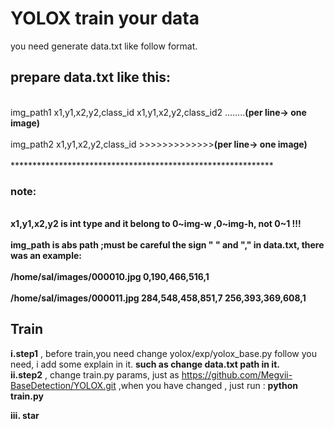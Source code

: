 # YOLOX train your data
you need generate data.txt like follow format. 
## prepare data.txt like this:<br>
<br>img_path1 x1,y1,x2,y2,class_id x1,y1,x2,y2,class_id2 ........**(per line-> one image)** <br>
<br>img_path2 x1,y1,x2,y2,class_id >>>>>>>>>>>>>**(per line-> one image)**<br>
<br>************************************************************<br>
### note:<br>
**<br>x1,y1,x2,y2 is int type and it belong to 0~img-w ,0~img-h, not 0~1 !!!<br>
<br>img_path is abs path ;must be careful the sign " " and "," in data.txt, there was an example: <br>
<br>/home/sal/images/000010.jpg 0,190,466,516,1<br>
<br>/home/sal/images/000011.jpg 284,548,458,851,7 256,393,369,608,1<br>**
 ## Train
 **i.step1** , before train,you need change yolox/exp/yolox_base.py follow you need, i add some explain in it. **such as change data.txt path in it.** <br>
**ii.step2** , change train.py params, just as https://github.com/Megvii-BaseDetection/YOLOX.git ,when you have changed , just run : **python train.py**

 **iii. star**
